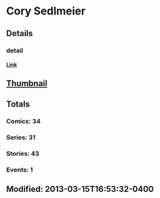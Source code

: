 # Cory  Sedlmeier 
## Details
### detail
#### [Link](http://marvel.com/comics/creators/4412/cory_sedlmeier?utm_campaign=apiRef&utm_source=225578a89fc76f3d20fbffda5d17a88d)
## [Thumbnail](http://i.annihil.us/u/prod/marvel/i/mg/c/30/4bc4685ab8b2c.jpg)
## Totals
### Comics: 34
### Series: 31
### Stories: 43
### Events: 1
## Modified: 2013-03-15T16:53:32-0400